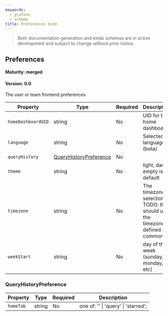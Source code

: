 ```yaml
---
keywords:
  - grafana
  - schema
title: Preferences kind
---
```

> Both documentation generation and kinds schemas are in active development and subject to change without prior notice.

## Preferences

#### Maturity: merged
#### Version: 0.0

The user or team frontend preferences

| Property           | Type                                              | Required | Description                                                                     |
|--------------------|---------------------------------------------------|----------|---------------------------------------------------------------------------------|
| `homeDashboardUID` | string                                            | No       | UID for the home dashboard                                                      |
| `language`         | string                                            | No       | Selected language (beta)                                                        |
| `queryHistory`     | [QueryHistoryPreference](#queryhistorypreference) | No       |                                                                                 |
| `theme`            | string                                            | No       | light, dark, empty is default                                                   |
| `timezone`         | string                                            | No       | The timezone selection<br/>TODO: this should use the timezone defined in common |
| `weekStart`        | string                                            | No       | day of the week (sunday, monday, etc)                                           |

### QueryHistoryPreference

| Property  | Type   | Required | Description                                 |
|-----------|--------|----------|---------------------------------------------|
| `homeTab` | string | No       | one of: '' &#124; 'query' &#124; 'starred'; |


